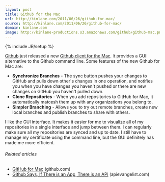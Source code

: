 ```yaml
---
layout: post
title: Github for the Mac
url: http://kinlane.com/2011/06/26/github-for-mac/
source: http://kinlane.com/2011/06/26/github-for-mac/
domain: kinlane.com
image: http://kinlane-productions.s3.amazonaws.com/github/github-mac.png
---
```

{% include JB/setup %}

<p>
     <a title="Github client for the Mac" href="http://mac.github.com/"><img class="c1" src="http://kinlane-productions.s3.amazonaws.com/github/github-mac.png" alt="" align="right" /></a><a title="Github" href="http://www.github.com">Github</a> just released a new <a title="Github client for the Mac" href="http://mac.github.com/">Github client for the Mac</a>. It provides a GUI alternative to the Github command line. Some features of the new Github for Mac are:
</p>
<ul class="mainlist">
     <li>
          <strong>Synchronize Branches</strong> - The sync button pushes your changes to GitHub and pulls down other's changes in one operation, and notifies you when you have changes you haven't pushed or there are new changes on GitHub you haven't pulled down.
     </li>
     <li>
          <strong>Clone Repositories</strong> - When you add repositories to GitHub for Mac, it automatically matcesh them up with any organizations you belong to.
     </li>
     <li>
          <strong>Simpler Branching</strong> - Allows you to try out remote branches, create new local branches and publish branches to share with others.
     </li>
</ul>
<p>
     I like the GUI interface. It makes it easier for me to visualize all of my repositories in a single interface and jump between them. I can regularly make sure all my repositories are synced and up to date. I still have to manage my certificate using the command line, but the GUI definitely has made me more efficient.
</p>
<h6 class="zemanta-related-title c2">
     Related articles
</h6>
<ul class="zemanta-article-ul">
     <li class="zemanta-article-ul-li">
          <a href="https://github.com/blog/878-announcing-github-for-mac">GitHub for Mac</a> (github.com)
     </li>
     <li class="zemanta-article-ul-li">
          <a href="http://blog.apievangelist.com/2011/04/13/github-says-if-there-is-an-app-there-is-an-api/">Github Says, If There is an App, There is an API</a> (apievangelist.com)
     </li>
</ul>
